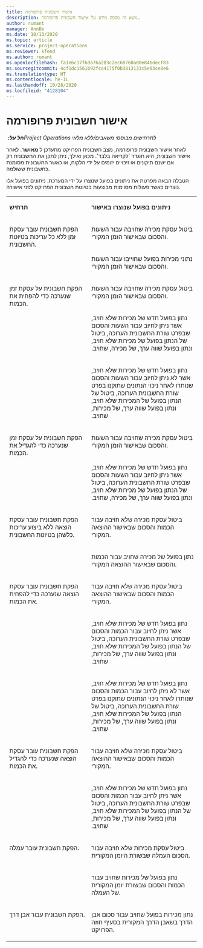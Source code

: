 ```yaml
---
title: אישור חשבונית פרופורמה
description: נושא זה מספק מידע על אישור חשבונית פרופורמה.
author: rumant
manager: AnnBe
ms.date: 10/13/2020
ms.topic: article
ms.service: project-operations
ms.reviewer: kfend
ms.author: rumant
ms.openlocfilehash: fa1e6c17fbda76a283c2ec68760a00e846decf83
ms.sourcegitcommit: 4cf1dc1561b92fca4175f0b3813133c5e63ce8e6
ms.translationtype: HT
ms.contentlocale: he-IL
ms.lasthandoff: 10/28/2020
ms.locfileid: "4128104"
---
```

# <a name="confirm-a-proforma-invoice"></a>אישור חשבונית פרופורמה

_**חל על:** ‏Project Operations לתרחישים מבוססי משאבים/ללא מלאי_

לאחר אישור חשבונית פרופורמה, מצב חשבונית הפרויקט מתעדכן ל **מאושר**. לאחר אישור חשבונית, היא תוגדר 'לקריאה בלבד'. מכאן ואילך, ניתן לתקן את החשבונית רק אם ישנם תיקונים או זיכויים יזומים על ידי הלקוח, או כאשר החשבונית מסומנת כחשבונית ששולמה.

הטבלה הבאה מפרטת את ניתונים בפועל שנוצרו על ידי המערכת. ניתונים בפועל אלו נוצרים כאשר פעולות מסוימות מבוצעות בטיוטת חשבונית הפרויקט לפני אישורה.

<table border="0" cellspacing="0" cellpadding="0">
    <tbody>
        <tr>
            <td width="416" valign="top">
                <p>
                    <strong>תרחיש</strong>
                </p>
            </td>
            <td width="608" valign="top">
                <p>
                    <strong>ניתונים בפועל שנוצרו באישור</strong>
                </p>
            </td>
        </tr>
        <tr>
            <td width="216" rowspan="2" valign="top">
                <p>
הפקת חשבונית עובר עסקת זמן ללא כל עריכות בטיוטת החשבונית.
                </p>
            </td>
            <td width="408" valign="top">
                <p>
ביטול עסקת מכירה שחויבה עבור השעות והסכום שבאישור הזמן המקורי.
                </p>
            </td>
        </tr>
        <tr>
            <td width="408" valign="top">
                <p>
נתוני מכירות בפועל שחוייבו עבור השעות והסכום שבאישור הזמן המקורי.
                </p>
            </td>
        </tr>
        <tr>
            <td width="216" rowspan="3" valign="top">
                <p>
הפקת חשבונית על עסקת זמן שנערכה כדי להפחית את הכמות.
                </p>
            </td>
            <td width="408" valign="top">
                <p>
ביטול עסקת מכירה שחויבה עבור השעות והסכום שבאישור הזמן המקורי.
                </p>
            </td>
        </tr>
        <tr>
            <td width="408" valign="top">
                <p>
‏‫נתון בפועל חדש של מכירות שלא חויב, אשר ניתן לחיוב עבור השעות והסכום שבפרט שורת החשבונית הערוכה, ביטול של הנתון בפועל של מכירות שלא חויב, ונתון בפועל שווה ערך, של מכירה, שחויב.
                </p>
            </td>
        </tr>
        <tr>
            <td width="408" valign="top">
                <p>
‏‫נתון בפועל חדש של מכירות שלא חויב, אשר לא ניתן לחיוב עבור השעות והסכום שנותרו לאחר ניכוי הנתונים שתוקנו בפרט שורת החשבונית הערוכה, ביטול של הנתון בפועל של המכירות שלא חויב, ונתון בפועל שווה ערך, של מכירות, שחויב.
                </p>
            </td>
        </tr>
        <tr>
            <td width="216" rowspan="2" valign="top">
                <p>
הפקת חשבונית על עסקת זמן שנערכה כדי להגדיל את הכמות.
                </p>
            </td>
            <td width="408" valign="top">
                <p>
ביטול עסקת מכירה שחויבה עבור השעות והסכום שבאישור הזמן המקורי.
                </p>
            </td>
        </tr>
        <tr>
            <td width="408" valign="top">
                <p>
‏‫נתון בפועל חדש של מכירות שלא חויב, אשר ניתן לחיוב עבור השעות והסכום שבפרט שורת החשבונית הערוכה, ביטול של הנתון בפועל של מכירות שלא חויב, ונתון בפועל שווה ערך, של מכירה, שחויב.
                </p>
            </td>
        </tr>
        <tr>
            <td width="216" rowspan="2" valign="top">
                <p>
הפקת חשבונית עובר עסקת הוצאה ללא ביצוע עריכות כלשהן בטיוטת החשבונית.
                </p>
            </td>
            <td width="408" valign="top">
                <p>
ביטול עסקת מכירה שלא חויבה עבור הכמות והסכום שבאישור ההוצאה המקורי.
                </p>
            </td>
        </tr>
        <tr>
            <td width="408" valign="top">
                <p>
נתון בפועל של מכירה שחויב עבור הכמות והסכום שבאישור ההוצאה המקורי.
                </p>
            </td>
        </tr>
        <tr>
            <td width="216" rowspan="3" valign="top">
                <p>
הפקת חשבונית עובר עסקת הוצאה שנערכה כדי להפחית את הכמות.
                </p>
            </td>
            <td width="408" valign="top">
                <p>
ביטול עסקת מכירה שלא חויבה עבור הכמות והסכום שבאישור ההוצאה המקורי.
                </p>
            </td>
        </tr>
        <tr>
            <td width="408" valign="top">
                <p>
‏‫נתון בפועל חדש של מכירות שלא חויב, אשר ניתן לחיוב עבור הכמות והסכום שבפרט שורת החשבונית הערוכה, ביטול של הנתון בפועל של המכירות שלא חויב, ונתון בפועל שווה ערך, של מכירות, שחויב. 
                </p>
            </td>
        </tr>
        <tr>
            <td width="408" valign="top">
                <p>
‏‫נתון בפועל חדש של מכירות שלא חויב, אשר לא ניתן לחיוב עבור הכמות והסכום שנותרו לאחר ניכוי הנתונים שתוקנו בפרט שורת החשבונית הערוכה, ביטול של הנתון בפועל של המכירות שלא חויב, ונתון בפועל שווה ערך, של מכירות, שחויב.
                </p>
            </td>
        </tr>
        <tr>
            <td width="216" rowspan="2" valign="top">
                <p>
הפקת חשבונית עובר עסקת הוצאה שנערכה כדי להגדיל את הכמות.
                </p>
            </td>
            <td width="408" valign="top">
                <p>
ביטול עסקת מכירה שלא חויבה עבור הכמות והסכום שבאישור ההוצאה המקורי.
                </p>
            </td>
        </tr>
        <tr>
            <td width="408" valign="top">
                <p>
‏‫נתון בפועל חדש של מכירות שלא חויב, אשר ניתן לחיוב עבור הכמות והסכום שבפרט שורת החשבונית הערוכה, ביטול של הנתון בפועל של המכירות שלא חויב, ונתון בפועל שווה ערך, של מכירות, שחויב.
                </p>
            </td>
        </tr>
        <tr>
            <td width="216" rowspan="2" valign="top">
                <p>
הפקת חשבונית עובר עמלה.
                </p>
            </td>
            <td width="408" valign="top">
                <p>
ביטול עסקת מכירות שלא חויבה עבור הסכום העמלה שבשורת היומן המקורית.
                </p>
            </td>
        </tr>
        <tr>
            <td width="408" valign="top">
                <p>
נתון בפועל של מכירות שחויב עבור הכמות והסכום שבשורת יומן המקורית של העמלה.
                </p>
            </td>
        </tr>
        <tr>
            <td width="216" valign="top">
                <p>
הפקת חשבונית עבור אבן דרך.
                </p>
            </td>
            <td width="408" valign="top">
                <p>
נתון מכירות בפועל שחויב עבור סכום אבן הדרך בשאבן הדרך המקורית בסעיף חוזה הפרויקט.
                </p>
            </td>
        </tr>
    </tbody>
</table>
